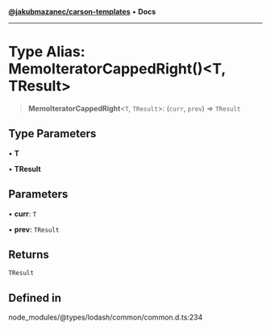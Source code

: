 [**@jakubmazanec/carson-templates**](../../../README.md) • **Docs**

---

# Type Alias: MemoIteratorCappedRight()\<T, TResult\>

> **MemoIteratorCappedRight**\<`T`, `TResult`\>: (`curr`, `prev`) => `TResult`

## Type Parameters

• **T**

• **TResult**

## Parameters

• **curr**: `T`

• **prev**: `TResult`

## Returns

`TResult`

## Defined in

node_modules/@types/lodash/common/common.d.ts:234
